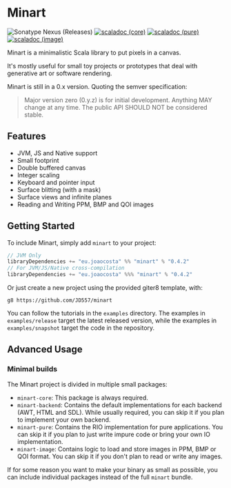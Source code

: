 # Minart

![Sonatype Nexus (Releases)](https://img.shields.io/nexus/r/eu.joaocosta/minart_3?server=https%3A%2F%2Foss.sonatype.org)
 [![scaladoc (core)](https://javadoc.io/badge2/eu.joaocosta/minart-core_3/scaladoc%20%28core%29.svg)](https://javadoc.io/doc/eu.joaocosta/minart-core_3)
 [![scaladoc (pure)](https://javadoc.io/badge2/eu.joaocosta/minart-pure_3/scaladoc%20%28pure%29.svg)](https://javadoc.io/doc/eu.joaocosta/minart-pure_3)
 [![scaladoc (image)](https://javadoc.io/badge2/eu.joaocosta/minart-image_3/scaladoc%20%28image%29.svg)](https://javadoc.io/doc/eu.joaocosta/minart-image_3)

Minart is a minimalistic Scala library to put pixels in a canvas.

It's mostly useful for small toy projects or prototypes that deal with generative art or software rendering.

Minart is still in a 0.x version. Quoting the semver specification:
> Major version zero (0.y.z) is for initial development. Anything MAY change at any time. The public API SHOULD NOT be considered stable.

## Features

* JVM, JS and Native support
* Small footprint
* Double buffered canvas
* Integer scaling
* Keyboard and pointer input
* Surface blitting (with a mask)
* Surface views and infinite planes
* Reading and Writing PPM, BMP and QOI images

## Getting Started

To include Minart, simply add `minart` to your project:

```scala
// JVM Only
libraryDependencies += "eu.joaocosta" %% "minart" % "0.4.2"
// For JVM/JS/Native cross-compilation
libraryDependencies += "eu.joaocosta" %%% "minart" % "0.4.2"
```

Or just create a new project using the provided giter8 template, with:

```
g8 https://github.com/JD557/minart
```

You can follow the tutorials in the `examples` directory.
The examples in `examples/release` target the latest released version, while the examples in `examples/snapshot` target
the code in the repository.


## Advanced Usage

### Minimal builds

The Minart project is divided in multiple small packages:

- `minart-core`: This package is always required.
- `minart-backend`: Contains the default implementations for each backend (AWT, HTML and SDL).
  While usually required, you can skip it if you plan to implement your own backend.
- `minart-pure`: Contains the RIO implementation for pure applications.
  You can skip it if you plan to just write impure code or bring your own IO implementation.
- `minart-image`: Contains logic to load and store images in PPM, BMP or QOI format.
  You can skip it if you don't plan to read or write any images.

If for some reason you want to make your binary as small as possible, you can include individual packages instead of
the full `minart` bundle.

